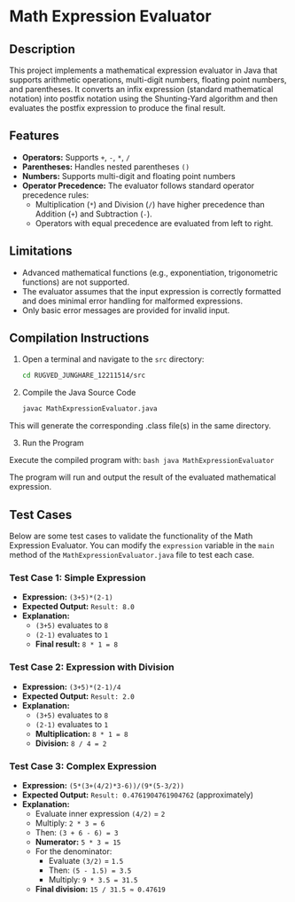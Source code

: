 # Math Expression Evaluator

## Description
This project implements a mathematical expression evaluator in Java that supports arithmetic operations, multi-digit numbers, floating point numbers, and parentheses. It converts an infix expression (standard mathematical notation) into postfix notation using the Shunting-Yard algorithm and then evaluates the postfix expression to produce the final result.

## Features
- **Operators:** Supports `+`, `-`, `*`, `/`
- **Parentheses:** Handles nested parentheses `()`
- **Numbers:** Supports multi-digit and floating point numbers
- **Operator Precedence:** The evaluator follows standard operator precedence rules:
  - Multiplication (`*`) and Division (`/`) have higher precedence than Addition (`+`) and Subtraction (`-`).
  - Operators with equal precedence are evaluated from left to right.

## Limitations
- Advanced mathematical functions (e.g., exponentiation, trigonometric functions) are not supported.
- The evaluator assumes that the input expression is correctly formatted and does minimal error handling for malformed expressions.
- Only basic error messages are provided for invalid input.

## Compilation Instructions
1. Open a terminal and navigate to the `src` directory:
   ```bash
   cd RUGVED_JUNGHARE_12211514/src
    ```

2. Compile the Java Source Code
    ```bash
    javac MathExpressionEvaluator.java
    ```

This will generate the corresponding .class file(s) in the same directory.

3. Run the Program

Execute the compiled program with: 
    ```bash
    java MathExpressionEvaluator
    ```

The program will run and output the result of the evaluated mathematical expression.

## Test Cases

Below are some test cases to validate the functionality of the Math Expression Evaluator. You can modify the `expression` variable in the `main` method of the `MathExpressionEvaluator.java` file to test each case.

### Test Case 1: Simple Expression
- **Expression:** `(3+5)*(2-1)`
- **Expected Output:** `Result: 8.0`
- **Explanation:**
  - `(3+5)` evaluates to `8`
  - `(2-1)` evaluates to `1`
  - **Final result:** `8 * 1 = 8`

### Test Case 2: Expression with Division
- **Expression:** `(3+5)*(2-1)/4`
- **Expected Output:** `Result: 2.0`
- **Explanation:**
  - `(3+5)` evaluates to `8`
  - `(2-1)` evaluates to `1`
  - **Multiplication:** `8 * 1 = 8`
  - **Division:** `8 / 4 = 2`

### Test Case 3: Complex Expression
- **Expression:** `(5*(3+(4/2)*3-6))/(9*(5-3/2))`
- **Expected Output:** `Result: 0.4761904761904762` (approximately)
- **Explanation:**
  - Evaluate inner expression `(4/2)` = `2`
  - Multiply: `2 * 3 = 6`
  - Then: `(3 + 6 - 6) = 3`
  - **Numerator:** `5 * 3 = 15`
  - For the denominator:
    - Evaluate `(3/2)` = `1.5`
    - Then: `(5 - 1.5) = 3.5`
    - Multiply: `9 * 3.5 = 31.5`
  - **Final division:** `15 / 31.5 ≈ 0.47619`

